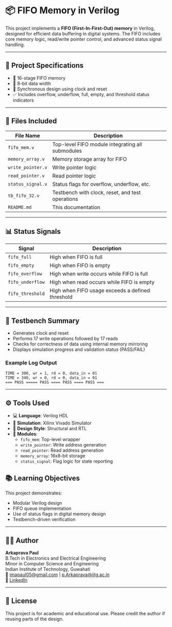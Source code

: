 # 📦 FIFO Memory in Verilog

This project implements a **FIFO (First-In-First-Out) memory** in Verilog, designed for efficient data buffering in digital systems. The FIFO includes core memory logic, read/write pointer control, and advanced status signal handling.

---

## 🧠 Project Specifications

- 🔢 16-stage FIFO memory
- 📏 8-bit data width
- 🔄 Synchronous design using clock and reset
- ✅ Includes overflow, underflow, full, empty, and threshold status indicators

---

## 📂 Files Included

| File Name                     | Description                                      |
|------------------------------|--------------------------------------------------|
| `fifo_mem.v`                 | Top-level FIFO module integrating all submodules |
| `memory_array.v`            | Memory storage array for FIFO                    |
| `write_pointer.v`           | Write pointer logic                              |
| `read_pointer.v`            | Read pointer logic                               |
| `status_signal.v`           | Status flags for overflow, underflow, etc.       |
| `tb_fifo_32.v`              | Testbench with clock, reset, and test operations |
| `README.md`                 | This documentation                               |

---

## 📊 Status Signals

| Signal         | Description                                                                 |
|----------------|-----------------------------------------------------------------------------|
| `fifo_full`    | High when FIFO is full                                                      |
| `fifo_empty`   | High when FIFO is empty                                                     |
| `fifo_overflow`| High when write occurs while FIFO is full                                  |
| `fifo_underflow`| High when read occurs while FIFO is empty                                 |
| `fifo_threshold`| High when FIFO usage exceeds a defined threshold                          |

---

## 🧪 Testbench Summary

- Generates clock and reset
- Performs 17 write operations followed by 17 reads
- Checks for correctness of data using internal memory mirroring
- Displays simulation progress and validation status (PASS/FAIL)

### Example Log Output

```text
TIME = 300, wr = 1, rd = 0, data_in = 01
TIME = 340, wr = 0, rd = 0, data_in = 01
=== PASS ===== PASS ==== PASS ==== PASS ===
```

---

## ⚙️ Tools Used

- 💻 **Language**: Verilog HDL
- 🧪 **Simulation**: Xilinx Vivado Simulator
- 🧰 **Design Style**: Structural and RTL
- 📐 **Modules**:
  - `fifo_mem`: Top-level wrapper
  - `write_pointer`: Write address generation
  - `read_pointer`: Read address generation
  - `memory_array`: 16x8-bit storage
  - `status_signal`: Flag logic for state reporting


## 📚 Learning Objectives

This project demonstrates:
- Modular Verilog design
- FIFO queue implementation
- Use of status flags in digital memory design
- Testbench-driven verification

---

## 👨‍💻 Author
**Arkaprava Paul**  
B.Tech in Electronics and Electrical Engineering  
Minor in Computer Science and Engineering  
Indian Institute of Technology, Guwahati  
📧 imapaul05@gmail.com | p.Arkaprava@iitg.ac.in  
🔗 [LinkedIn](www.linkedin.com/in/arkaprava-paul-73223a314) 


---

## 📝 License

This project is for academic and educational use. Please credit the author if reusing parts of the design.
